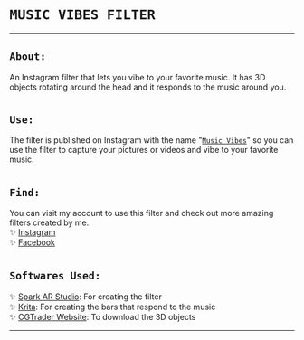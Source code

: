 # `MUSIC VIBES FILTER`
---  
## `About:`  
An Instagram filter that lets you vibe to your favorite music. It has 3D objects rotating around the head and it responds to the music around you.  
#
## `Use:`  
The filter is published on Instagram with the name "[`Music Vibes`](https://www.instagram.com/ar/854593971836361/)" so you can use the filter to capture your pictures or videos and vibe to your favorite music.  
#
## `Find:`  
You can visit my account to use this filter and check out more amazing filters created by me.  
✨ [Instagram](https://www.instagram.com/i_akirax)  
✨ [Facebook](https://www.facebook.com/iAkiraaX/)  
#
## `Softwares Used:`  
✨ [Spark AR Studio](https://sparkar.facebook.com/ar-studio/download): For creating the filter  
✨ [Krita](https://krita.org/en/download/krita-desktop/): For creating the bars that respond to the music  
✨ [CGTrader Website](https://www.cgtrader.com/): To download the 3D objects  

---
